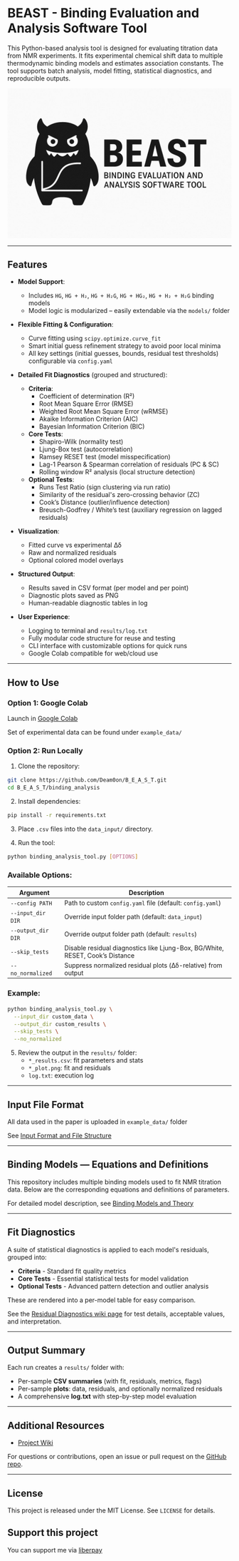 # BEAST - Binding Evaluation and Analysis Software Tool

This Python-based analysis tool is designed for evaluating titration data from NMR experiments. It fits experimental chemical shift data to multiple thermodynamic binding models and estimates association constants. The tool supports batch analysis, model fitting, statistical diagnostics, and reproducible outputs.

![BEAST](example_data/BEAST_NEW.jpg)

---

## Features

- **Model Support**:
  - Includes `HG`, `HG + H₂`, `HG + H₂G`, `HG + HG₂`, `HG + H₂ + H₂G` binding models
  - Model logic is modularized – easily extendable via the `models/` folder

- **Flexible Fitting & Configuration**:
  - Curve fitting using `scipy.optimize.curve_fit`
  - Smart initial guess refinement strategy to avoid poor local minima
  - All key settings (initial guesses, bounds, residual test thresholds) configurable via `config.yaml`

- **Detailed Fit Diagnostics** (grouped and structured):
  - **Criteria**:
    - Coefficient of determination (R²)
    - Root Mean Square Error (RMSE)
    - Weighted Root Mean Square Error (wRMSE)
    - Akaike Information Criterion (AIC)
    - Bayesian Information Criterion (BIC)
  - **Core Tests**:
    - Shapiro-Wilk (normality test)
    - Ljung-Box test (autocorrelation)
    - Ramsey RESET test (model misspecification)
    - Lag-1 Pearson & Spearman correlation of residuals (PC & SC)
    - Rolling window R² analysis (local structure detection)
  - **Optional Tests**:
    - Runs Test Ratio (sign clustering via run ratio)
    - Similarity of the residual's zero-crossing behavior (ZC)
    - Cook’s Distance (outlier/influence detection)
    - Breusch-Godfrey / White’s test (auxiliary regression on lagged residuals)

- **Visualization**:
  - Fitted curve vs experimental Δδ
  - Raw and normalized residuals
  - Optional colored model overlays

- **Structured Output**:
  - Results saved in CSV format (per model and per point)
  - Diagnostic plots saved as PNG
  - Human-readable diagnostic tables in log

- **User Experience**:
  - Logging to terminal and `results/log.txt`
  - Fully modular code structure for reuse and testing
  - CLI interface with customizable options for quick runs
  - Google Colab compatible for web/cloud use

---

## How to Use

### Option 1: Google Colab

Launch in [Google Colab](https://colab.research.google.com/github/Deam0on/B_E_A_S_T/blob/main/example_data/colab_template.ipynb)

Set of experimental data can be found under `example_data/`

### Option 2: Run Locally

1. Clone the repository:

```bash
git clone https://github.com/Deam0on/B_E_A_S_T.git
cd B_E_A_S_T/binding_analysis
```

2. Install dependencies:

```bash
pip install -r requirements.txt
```

3. Place `.csv` files into the `data_input/` directory.

4. Run the tool:

```bash
python binding_analysis_tool.py [OPTIONS]
```

### Available Options:

| Argument            | Description |
|---------------------|-------------|
| `--config PATH`     | Path to custom `config.yaml` file (default: `config.yaml`) |
| `--input_dir DIR`   | Override input folder path (default: `data_input`) |
| `--output_dir DIR`  | Override output folder path (default: `results`) |
| `--skip_tests`      | Disable residual diagnostics like Ljung-Box, BG/White, RESET, Cook’s Distance |
| `--no_normalized`   | Suppress normalized residual plots (Δδ-relative) from output |

### Example:

```bash
python binding_analysis_tool.py \
  --input_dir custom_data \
  --output_dir custom_results \
  --skip_tests \
  --no_normalized
```

5. Review the output in the `results/` folder:
   - `*_results.csv`: fit parameters and stats
   - `*_plot.png`: fit and residuals
   - `log.txt`: execution log

---

## Input File Format

All data used in the paper is uploaded in `example_data/` folder

See [Input Format and File Structure](https://github.com/Deam0on/B_E_A_S_T/wiki/Input_and_File_Structure)

---

## Binding Models — Equations and Definitions

This repository includes multiple binding models used to fit NMR titration data. Below are the corresponding equations and definitions of parameters.

For detailed model description, see [Binding Models and Theory](https://github.com/Deam0on/B_E_A_S_T/wiki/Binding_Models_and_Theory)

---

## Fit Diagnostics

A suite of statistical diagnostics is applied to each model's residuals, grouped into:

- **Criteria** - Standard fit quality metrics
- **Core Tests** - Essential statistical tests for model validation
- **Optional Tests** - Advanced pattern detection and outlier analysis

These are rendered into a per-model table for easy comparison.

See the [Residual Diagnostics wiki page](https://github.com/Deam0on/B_E_A_S_T/wiki/Residual_Diagnostics) for test details, acceptable values, and interpretation.

---

## Output Summary

Each run creates a `results/` folder with:

- Per-sample **CSV summaries** (with fit, residuals, metrics, flags)
- Per-sample **plots**: data, residuals, and optionally normalized residuals
- A comprehensive **log.txt** with step-by-step model evaluation

---
## Additional Resources

- [Project Wiki](https://github.com/Deam0on/B_E_A_S_T/wiki)

For questions or contributions, open an issue or pull request on the [GitHub repo](https://github.com/Deam0on/B_E_A_S_T).

---

## License

This project is released under the MIT License. See `LICENSE` for details.

## Support this project

You can support me via [liberpay](https://liberapay.com/Deamoon)
